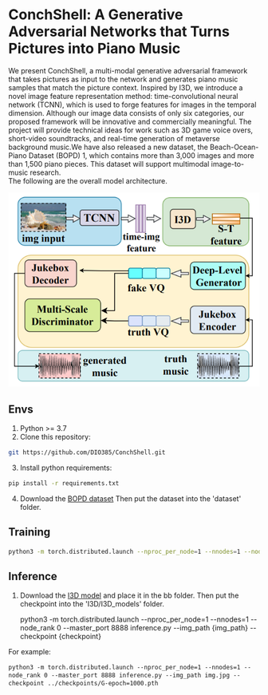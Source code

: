 # ConchShell: A Generative Adversarial Networks that Turns Pictures into Piano Music  
We present ConchShell, a multi-modal generative adversarial framework that takes pictures as input to the network and generates piano music samples that match the picture context. Inspired by I3D, we introduce a novel image feature representation method: time-convolutional neural network (TCNN), which is used to forge features for images in the temporal dimension. Although our image data consists of only six categories, our proposed framework will be innovative and commercially meaningful. The project will provide technical ideas for work such as 3D game voice overs, short-video soundtracks, and real-time generation of metaverse background music.We have also released a new dataset, the Beach-Ocean-Piano Dataset (BOPD) 1, which contains more than 3,000 images and more than 1,500 piano pieces. This dataset will support multimodal image-to-music research.  
The following are the overall model architecture.

![Model architecture](https://github.com/DIO385/ConchShell/blob/main/modules/ConchShell.jpg)
## Envs
1. Python >= 3.7
2. Clone this repository:
```bash
git https://github.com/DIO385/ConchShell.git
```
3. Install python requirements: 
```bash
pip install -r requirements.txt
```
4. Download the [BOPD dataset](https://drive.google.com/file/d/1rLzLIJuxrz4lQO7G-9fP0UvJ_ADQjwRf/view?usp=share_link) 
Then put the dataset into the 'dataset' folder.

## Training
```bash
python3 -m torch.distributed.launch --nproc_per_node=1 --nnodes=1 --node_rank=0 --master_port=9999 train.py
```

## Inference
1. Download the [I3D model]() and place it in the bb folder.
Then put the checkpoint into the 'I3D/I3D_models' folder.

	python3 -m torch.distributed.launch --nproc_per_node=1 --nnodes=1 --node_rank 0 --master_port 8888 inference.py --img_path {img_path} --checkpoint {checkpoint}
	
For example:

	python3 -m torch.distributed.launch --nproc_per_node=1 --nnodes=1 --node_rank 0 --master_port 8888 inference.py --img_path img.jpg --checkpoint ../checkpoints/G-epoch=1000.pth
	
